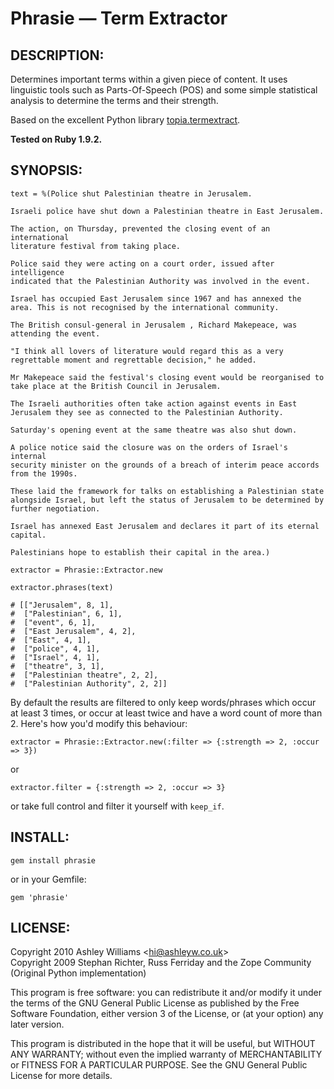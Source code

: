 # Phrasie — Term Extractor

## DESCRIPTION:

Determines important terms within a given piece of content. It
uses linguistic tools such as Parts-Of-Speech (POS) and some simple
statistical analysis to determine the terms and their strength.

Based on the excellent Python library [topia.termextract](http://pypi.python.org/pypi/topia.termextract/).

**Tested on Ruby 1.9.2.**

## SYNOPSIS:
    
    text = %(Police shut Palestinian theatre in Jerusalem.
    
    Israeli police have shut down a Palestinian theatre in East Jerusalem.
    
    The action, on Thursday, prevented the closing event of an international
    literature festival from taking place.
    
    Police said they were acting on a court order, issued after intelligence
    indicated that the Palestinian Authority was involved in the event.
    
    Israel has occupied East Jerusalem since 1967 and has annexed the
    area. This is not recognised by the international community.
    
    The British consul-general in Jerusalem , Richard Makepeace, was
    attending the event.
    
    "I think all lovers of literature would regard this as a very
    regrettable moment and regrettable decision," he added.
    
    Mr Makepeace said the festival's closing event would be reorganised to
    take place at the British Council in Jerusalem.
    
    The Israeli authorities often take action against events in East
    Jerusalem they see as connected to the Palestinian Authority.
    
    Saturday's opening event at the same theatre was also shut down.
    
    A police notice said the closure was on the orders of Israel's internal
    security minister on the grounds of a breach of interim peace accords
    from the 1990s.
    
    These laid the framework for talks on establishing a Palestinian state
    alongside Israel, but left the status of Jerusalem to be determined by
    further negotiation.
    
    Israel has annexed East Jerusalem and declares it part of its eternal
    capital.
    
    Palestinians hope to establish their capital in the area.)
    
    extractor = Phrasie::Extractor.new

    extractor.phrases(text)
    
    # [["Jerusalem", 8, 1],
    #  ["Palestinian", 6, 1],
    #  ["event", 6, 1],
    #  ["East Jerusalem", 4, 2],
    #  ["East", 4, 1],
    #  ["police", 4, 1],
    #  ["Israel", 4, 1],
    #  ["theatre", 3, 1],
    #  ["Palestinian theatre", 2, 2],
    #  ["Palestinian Authority", 2, 2]]
    
    
By default the results are filtered to only keep words/phrases which occur at least 3 times, or occur at least twice and have a word count of more than 2. Here's how you'd modify this behaviour:
    
`extractor = Phrasie::Extractor.new(:filter => {:strength => 2, :occur => 3})`

or

`extractor.filter = {:strength => 2, :occur => 3}`

or take full control and filter it yourself with `keep_if`.

## INSTALL:

    gem install phrasie

or in your Gemfile:

    gem 'phrasie'

## LICENSE:

Copyright 2010 Ashley Williams \<<hi@ashleyw.co.uk>\>  
Copyright 2009 Stephan Richter, Russ Ferriday and the Zope Community (Original Python implementation)  

This program is free software: you can redistribute it and/or modify
it under the terms of the GNU General Public License as published by
the Free Software Foundation, either version 3 of the License, or
(at your option) any later version.

This program is distributed in the hope that it will be useful,
but WITHOUT ANY WARRANTY; without even the implied warranty of
MERCHANTABILITY or FITNESS FOR A PARTICULAR PURPOSE.  See the
GNU General Public License for more details.
